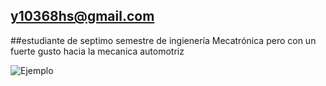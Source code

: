 ## y10368hs@gmail.com

##estudiante de septimo semestre de ingienería Mecatrónica pero con un fuerte gusto hacia la mecanica automotriz 

![Ejemplo](img/mi_imagen.png)

<!--
**HectorPS27/HectorPS27** is a ✨ _special_ ✨ repository because its `README.md` (this file) appears on your GitHub profile.

Here are some ideas to get you started:

- 🔭 I’m currently working on ...
- 🌱 I’m currently learning ...
- 👯 I’m looking to collaborate on ...
- 🤔 I’m looking for help with ...
- 💬 Ask me about ...
- 📫 How to reach me: ...
- 😄 Pronouns: ...
- ⚡ Fun fact: ...
-->
